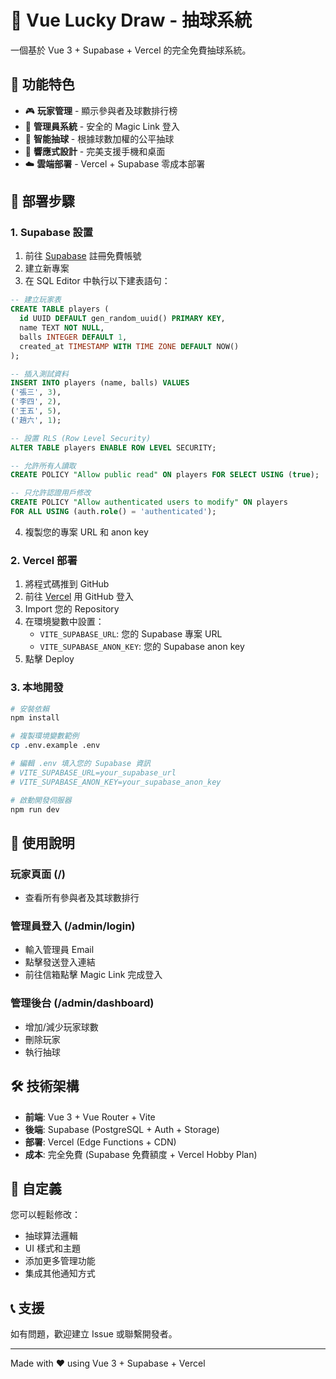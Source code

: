 # 🎯 Vue Lucky Draw - 抽球系統

一個基於 Vue 3 + Supabase + Vercel 的完全免費抽球系統。

## 🌟 功能特色

- 🎮 **玩家管理** - 顯示參與者及球數排行榜
- 🔐 **管理員系統** - 安全的 Magic Link 登入
- 🎯 **智能抽球** - 根據球數加權的公平抽球
- 📱 **響應式設計** - 完美支援手機和桌面
- ☁️ **雲端部署** - Vercel + Supabase 零成本部署

## 🚀 部署步驟

### 1. Supabase 設置

1. 前往 [Supabase](https://supabase.com) 註冊免費帳號
2. 建立新專案
3. 在 SQL Editor 中執行以下建表語句：

```sql
-- 建立玩家表
CREATE TABLE players (
  id UUID DEFAULT gen_random_uuid() PRIMARY KEY,
  name TEXT NOT NULL,
  balls INTEGER DEFAULT 1,
  created_at TIMESTAMP WITH TIME ZONE DEFAULT NOW()
);

-- 插入測試資料
INSERT INTO players (name, balls) VALUES 
('張三', 3),
('李四', 2),
('王五', 5),
('趙六', 1);

-- 設置 RLS (Row Level Security)
ALTER TABLE players ENABLE ROW LEVEL SECURITY;

-- 允許所有人讀取
CREATE POLICY "Allow public read" ON players FOR SELECT USING (true);

-- 只允許認證用戶修改
CREATE POLICY "Allow authenticated users to modify" ON players 
FOR ALL USING (auth.role() = 'authenticated');
```

4. 複製您的專案 URL 和 anon key

### 2. Vercel 部署

1. 將程式碼推到 GitHub
2. 前往 [Vercel](https://vercel.com) 用 GitHub 登入
3. Import 您的 Repository
4. 在環境變數中設置：
   - `VITE_SUPABASE_URL`: 您的 Supabase 專案 URL
   - `VITE_SUPABASE_ANON_KEY`: 您的 Supabase anon key
5. 點擊 Deploy

### 3. 本地開發

```bash
# 安裝依賴
npm install

# 複製環境變數範例
cp .env.example .env

# 編輯 .env 填入您的 Supabase 資訊
# VITE_SUPABASE_URL=your_supabase_url
# VITE_SUPABASE_ANON_KEY=your_supabase_anon_key

# 啟動開發伺服器
npm run dev
```

## 📱 使用說明

### 玩家頁面 (/)
- 查看所有參與者及其球數排行

### 管理員登入 (/admin/login)
- 輸入管理員 Email
- 點擊發送登入連結
- 前往信箱點擊 Magic Link 完成登入

### 管理後台 (/admin/dashboard)
- 增加/減少玩家球數
- 刪除玩家
- 執行抽球

## 🛠️ 技術架構

- **前端**: Vue 3 + Vue Router + Vite
- **後端**: Supabase (PostgreSQL + Auth + Storage)
- **部署**: Vercel (Edge Functions + CDN)
- **成本**: 完全免費 (Supabase 免費額度 + Vercel Hobby Plan)

## 🔧 自定義

您可以輕鬆修改：
- 抽球算法邏輯
- UI 樣式和主題
- 添加更多管理功能
- 集成其他通知方式

## 📞 支援

如有問題，歡迎建立 Issue 或聯繫開發者。

---

Made with ❤️ using Vue 3 + Supabase + Vercel
